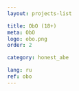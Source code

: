 ```yaml
---
layout: projects-list

title: ObO (18+)
meta: ObO
logo: obo.png
order: 2

category: honest_abe

lang: ru
ref: obo
---
```

